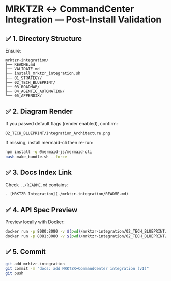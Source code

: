 # MRKTZR ↔ CommandCenter Integration — Post-Install Validation

## ✅ 1. Directory Structure
Ensure:
```
mrktzr-integration/
├── README.md
├── VALIDATE.md
├── install_mrktzr_integration.sh
├── 01_STRATEGY/
├── 02_TECH_BLUEPRINT/
├── 03_ROADMAP/
├── 04_AGENTIC_AUTOMATION/
└── 05_APPENDIX/
```

## ✅ 2. Diagram Render
If you passed default flags (render enabled), confirm:
```
02_TECH_BLUEPRINT/Integration_Architecture.png
```
If missing, install mermaid-cli then re-run:
```bash
npm install -g @mermaid-js/mermaid-cli
bash make_bundle.sh --force
```

## ✅ 3. Docs Index Link
Check `../README.md` contains:
```
- [MRKTZR Integration](./mrktzr-integration/README.md)
```

## ✅ 4. API Spec Preview
Preview locally with Docker:
```bash
docker run -p 8080:8080 -v $(pwd)/mrktzr-integration/02_TECH_BLUEPRINT/OpenAPI.yaml:/api.yaml swaggerapi/swagger-ui
docker run -p 8081:8080 -v $(pwd)/mrktzr-integration/02_TECH_BLUEPRINT/AsyncAPI.yaml:/asyncapi.yaml asyncapi/studio
```

## ✅ 5. Commit
```bash
git add mrktzr-integration
git commit -m "docs: add MRKTZR↔CommandCenter integration (v1)"
git push
```
